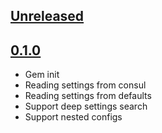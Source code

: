 ## [Unreleased]

## [0.1.0]
- Gem init
- Reading settings from consul
- Reading settings from defaults
- Support deep settings search
- Support nested configs

[Unreleased]: https://github.com/matic-insurance/redis-claim/compare/0.1.0...HEAD
[0.1.0]: https://github.com/matic-insurance/redis-claim/compare/cb7194f...0.1.0
